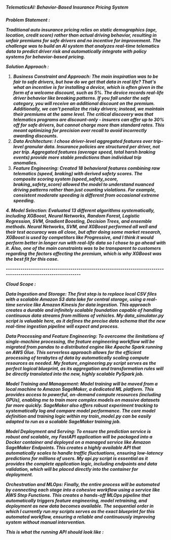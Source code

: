 ##### ***TelematicsAI: Behavior-Based Insurance Pricing System***



***Problem Statement :***

***Traditional auto insurance pricing relies on static demographics (age, location, credit score) rather than actual driving behavior, resulting in unfair premiums for safe drivers and no incentive for improvement. The challenge was to build an AI system that analyzes real-time telematics data to predict driver risk and automatically integrate with policy systems for behavior-based pricing.***



***Solution Approach :***

1. ***Business Constraint and Approach: The main inspiration was to be fair to safe drivers, but how do we get that data in real life? That's what an incentive is for installing a device, which is often given in the form of a welcome discount, such as 5%. The device records real-life driver behavior like breaking patterns. If you fall under the safe category, you will receive an additional discount on the premium. Additionally, we can't penalize the risky drivers; instead, we maintain their premiums at the same level. The critical discovery was that telematics programs are discount-only - insurers can offer up to 30% off for safe drivers, but cannot charge more than standard rates. This meant optimizing for precision over recall to avoid incorrectly awarding discounts.***
2. ***Data Architecture: I chose driver-level aggregated features over trip-level granular data. Insurance policies are structured per driver, not per trip. Aggregated features (average speed, total harsh braking events) provide more stable predictions than individual trip anomalies.***
3. ***Feature Engineering: Created 18 behavioral features combining raw telematics (speed, braking) with derived safety scores. The composite scoring system (speed\_safety\_score, braking\_safety\_score) allowed the model to understand nuanced driving patterns rather than just counting violations. For example, consistent moderate speeding is different from occasional extreme speeding.***



***4. Model Selection: Evaluated 13 different algorithms systematically, including XGBoost, Neural Networks, Random  Forest, Logistic Regression, SVM, Gradient Boosting, Decision Trees, and ensemble methods. Neural Networks, SVM, and XGBoost performed all well and their test accuracy was all close, but after doing some market research, XGBoost is used by competitors like Progressive, and I think it would perform better in longer run with real-life data so I chose to go ahead with it. Also, one of the main constraints was to be transparent to customers regarding the factors affecting the premium, which is why XGBoost was the best fit for this case.***

***----------------------------------------------------------------------------------------------------------------***



***Cloud Scope :***

***Data Ingestion and Storage: The first step is to replace local CSV files with a scalable Amazon S3 data lake for central storage, using a real-time service like Amazon Kinesis for data ingestion. This approach creates a durable and infinitely scalable foundation capable of handling continuous data streams from millions of vehicles. My data\_simulator.py script is valuable here, as it defines the precise data schema that the new real-time ingestion pipeline will expect and process.***



***Data Processing and Feature Engineering: To overcome the limitations of single-machine processing, the feature engineering workflow will be migrated from pandas to a distributed engine like Apache Spark running on AWS Glue. This serverless approach allows for the efficient processing of terabytes of data by automatically scaling compute resources as needed. My feature\_engineering.py script serves as the perfect logical blueprint, as its aggregation and transformation rules will be directly translated into the new, highly scalable PySpark job.***



***Model Training and Management: Model training will be moved from a local machine to Amazon SageMaker, a dedicated ML platform. This provides access to powerful, on-demand compute resources (including GPUs), enabling me to train more complex models on massive datasets far more quickly. SageMaker also offers robust experiment tracking to systematically log and compare model performance. The core model definition and training logic within my train\_model.py can be easily adapted to run as a scalable SageMaker training job.***



***Model Deployment and Serving: To ensure the prediction service is robust and scalable, my FastAPI application will be packaged into a Docker container and deployed on a managed service like Amazon SageMaker Endpoints. This creates a highly available API that automatically scales to handle traffic fluctuations, ensuring low-latency predictions for millions of users. My api.py script is essential as it provides the complete application logic, including endpoints and data validation, which will be placed directly into the container for deployment.***



***Orchestration and MLOps: Finally, the entire process will be automated by connecting each stage into a cohesive workflow using a service like AWS Step Functions. This creates a hands-off MLOps pipeline that automatically triggers feature engineering, model retraining, and deployment as new data becomes available. The sequential order in which I currently run my scripts serves as the exact blueprint for this automated workflow, ensuring a reliable and continuously improving system without manual intervention.***





***This is what the running API should look like :*** 

